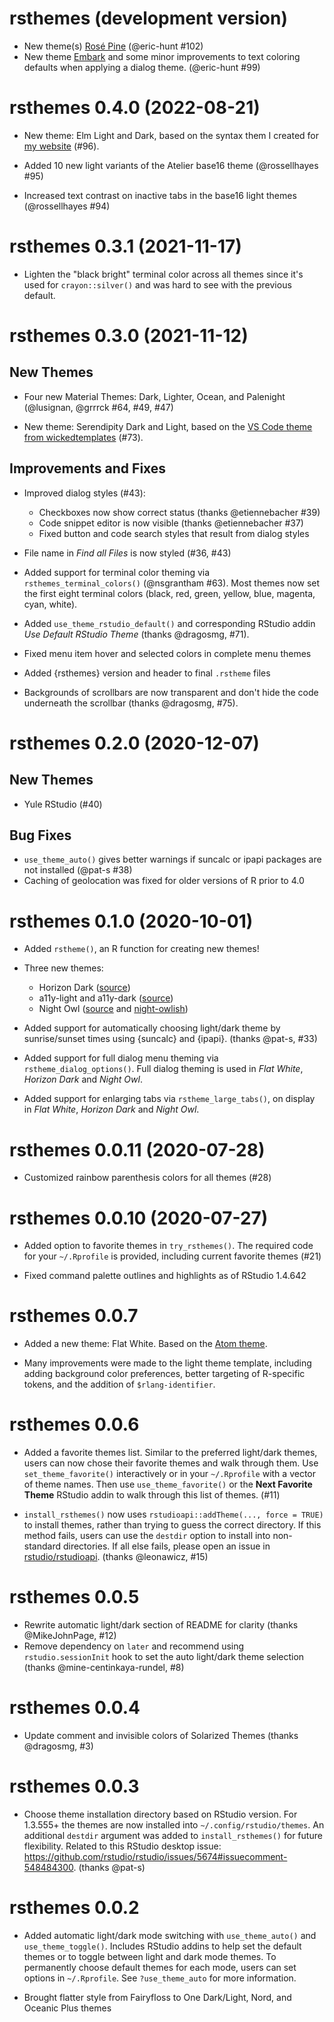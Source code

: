 # rsthemes (development version)

- New theme(s) [Rosé Pine](https://rosepinetheme.com/) (@eric-hunt #102)
- New theme [Embark](https://embark-theme.github.io/) and some minor improvements to text coloring defaults when applying a dialog theme.  (@eric-hunt #99)

# rsthemes 0.4.0 (2022-08-21)

- New theme: Elm Light and Dark, based on the syntax them I created for [my website](https://garricakdenbuie.com) (#96).

- Added 10 new light variants of the Atelier base16 theme (@rossellhayes #95)

- Increased text contrast on inactive tabs in the base16 light themes (@rossellhayes #94)


# rsthemes 0.3.1 (2021-11-17)

* Lighten the "black bright" terminal color across all themes since it's used for `crayon::silver()` and was hard to see with the previous default.


# rsthemes 0.3.0 (2021-11-12)

## New Themes

* Four new Material Themes: Dark, Lighter, Ocean, and Palenight
  (@lusignan, @grrrck #64, #49, #47)

* New theme: Serendipity Dark and Light, based on the
  [VS Code theme from wickedtemplates](https://wvsc.dev) (#73).

## Improvements and Fixes

* Improved dialog styles (#43):
    * Checkboxes now show correct status (thanks @etiennebacher #39)
    * Code snippet editor is now visible (thanks @etiennebacher #37)
    * Fixed button and code search styles that result from dialog styles

* File name in _Find all Files_ is now styled (#36, #43)

* Added support for terminal color theming via `rsthemes_terminal_colors()`
  (@nsgrantham #63). Most themes now set the first eight terminal colors
  (black, red, green, yellow, blue, magenta, cyan, white).

* Added `use_theme_rstudio_default()` and corresponding RStudio addin
  _Use Default RStudio Theme_ (thanks @dragosmg, #71).

* Fixed menu item hover and selected colors in complete menu themes

* Added {rsthemes} version and header to final `.rstheme` files

* Backgrounds of scrollbars are now transparent and don't hide the code
  underneath the scrollbar (thanks @dragosmg, #75).

# rsthemes 0.2.0 (2020-12-07)

## New Themes

* Yule RStudio (#40)

## Bug Fixes

* `use_theme_auto()` gives better warnings if suncalc or ipapi packages are not
  installed (@pat-s #38)
* Caching of geolocation was fixed for older versions of R prior to 4.0

# rsthemes 0.1.0 (2020-10-01)

* Added `rstheme()`, an R function for creating new themes!

* Three new themes:

  * Horizon Dark ([source](https://horizontheme.netlify.app/))
  * a11y-light and a11y-dark ([source](https://github.com/ericwbailey/a11y-syntax-highlighting))
  * Night Owl ([source](https://github.com/sdras/night-owl-vscode-theme) and [night-owlish](https://github.com/batpigandme/night-owlish))

* Added support for automatically choosing light/dark theme by sunrise/sunset
  times using {suncalc} and {ipapi}. (thanks @pat-s, #33)

* Added support for full dialog menu theming via `rstheme_dialog_options()`.
  Full dialog theming is used in _Flat White_, _Horizon Dark_ and _Night Owl_.

* Added support for enlarging tabs via `rstheme_large_tabs()`, on display in
  _Flat White_, _Horizon Dark_ and _Night Owl_.

# rsthemes 0.0.11 (2020-07-28)

* Customized rainbow parenthesis colors for all themes (#28)

# rsthemes 0.0.10 (2020-07-27)

* Added option to favorite themes in `try_rsthemes()`. The required code for
  your `~/.Rprofile` is provided, including current favorite themes (#21)

* Fixed command palette outlines and highlights as of RStudio 1.4.642

# rsthemes 0.0.7

* Added a new theme: Flat White. Based on the [Atom theme](https://github.com/biletskyy/flatwhite-syntax).

* Many improvements were made to the light theme template,
  including adding background color preferences, better
  targeting of R-specific tokens, and the addition of
  `$rlang-identifier`.

# rsthemes 0.0.6

* Added a favorite themes list. Similar to the preferred light/dark themes,
  users can now chose their favorite themes and walk through them.
  Use `set_theme_favorite()` interactively or in your `~/.Rprofile` with a
  vector of theme names. Then use `use_theme_favorite()` or the **Next Favorite Theme**
  RStudio addin to walk through this list of themes. (#11)

* `install_rsthemes()` now uses `rstudioapi::addTheme(..., force = TRUE)` to
  install themes, rather than trying to guess the correct directory. If this
  method fails, users can use the `destdir` option to install into non-standard
  directories. If all else fails, please open an issue in
  [rstudio/rstudioapi](https://github.com/rstudio/rstudioapi). (thanks @leonawicz, #15)

# rsthemes 0.0.5

* Rewrite automatic light/dark section of README for clarity (thanks @MikeJohnPage, #12)
* Remove dependency on `later` and recommend using `rstudio.sessionInit` hook to
  set the auto light/dark theme selection (thanks @mine-centinkaya-rundel, #8)

# rsthemes 0.0.4

* Update comment and invisible colors of Solarized Themes (thanks @dragosmg, #3)

# rsthemes 0.0.3

* Choose theme installation directory based on RStudio version. For 1.3.555+ the
  themes are now installed into `~/.config/rstudio/themes`. An additional
  `destdir` argument was added to `install_rsthemes()` for future flexibility.
  Related to this RStudio desktop issue:
  https://github.com/rstudio/rstudio/issues/5674#issuecomment-548484300.
  (thanks @pat-s)

# rsthemes 0.0.2

* Added automatic light/dark mode switching with `use_theme_auto()` and
  `use_theme_toggle()`. Includes RStudio addins to help set the default themes
  or to toggle between light and dark mode themes. To permanently choose default
  themes for each mode, users can set options in `~/.Rprofile`.
  See `?use_theme_auto` for more information.

* Brought flatter style from Fairyfloss to One Dark/Light, Nord, and Oceanic Plus themes
